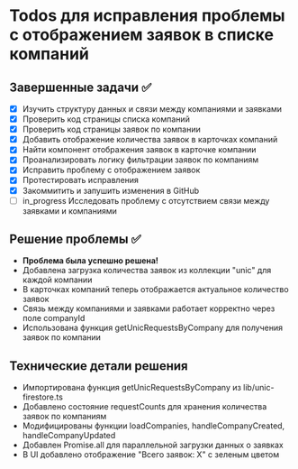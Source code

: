 # Todos для исправления проблемы с отображением заявок в списке компаний

## Завершенные задачи ✅

- [x] Изучить структуру данных и связи между компаниями и заявками
- [x] Проверить код страницы списка компаний
- [x] Проверить код страницы заявок по компании
- [x] Добавить отображение количества заявок в карточках компаний
- [x] Найти компонент отображения заявок в карточке компании
- [x] Проанализировать логику фильтрации заявок по компаниям
- [x] Исправить проблему с отображением заявок
- [x] Протестировать исправления
- [x] Закоммитить и запушить изменения в GitHub
- [ ] in_progress Исследовать проблему с отсутствием связи между заявками и компаниями

## Решение проблемы ✅
- **Проблема была успешно решена!**
- Добавлена загрузка количества заявок из коллекции "unic" для каждой компании
- В карточках компаний теперь отображается актуальное количество заявок
- Связь между компаниями и заявками работает корректно через поле companyId
- Использована функция getUnicRequestsByCompany для получения заявок по компании

## Технические детали решения
- Импортирована функция getUnicRequestsByCompany из lib/unic-firestore.ts
- Добавлено состояние requestCounts для хранения количества заявок по компаниям
- Модифицированы функции loadCompanies, handleCompanyCreated, handleCompanyUpdated
- Добавлен Promise.all для параллельной загрузки данных о заявках
- В UI добавлено отображение "Всего заявок: X" с зеленым цветом
